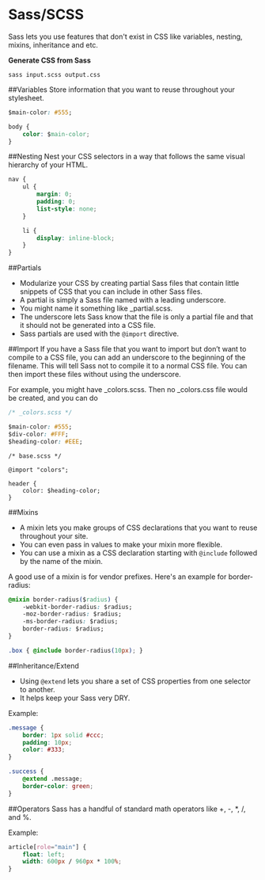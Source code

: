 Sass/SCSS
=========

Sass lets you use features that don't exist in CSS like variables, nesting, mixins, inheritance and etc.

**Generate CSS from Sass**

`sass input.scss output.css`

##Variables
Store information that you want to reuse throughout your stylesheet.

```css
$main-color: #555;

body {
    color: $main-color;
}
```

##Nesting
Nest your CSS selectors in a way that follows the same visual hierarchy of your HTML.

```css
nav {
    ul {
        margin: 0;
        padding: 0;
        list-style: none;
    }

    li {
        display: inline-block;
    }
}
```

##Partials
- Modularize your CSS by creating partial Sass files that contain little snippets of CSS that you can include in other Sass files.
- A partial is simply a Sass file named with a leading underscore.
- You might name it something like _partial.scss.
- The underscore lets Sass know that the file is only a partial file and that it should not be generated into a CSS file.
- Sass partials are used with the `@import` directive.

##Import
If you have a Sass file that you want to import but don’t want to compile to a CSS file, you can add an underscore to the beginning of the filename. This will tell Sass not to compile it to a normal CSS file. You can then import these files without using the underscore.

For example, you might have _colors.scss. Then no _colors.css file would be created, and you can do

```css
/* _colors.scss */

$main-color: #555;
$div-color: #FFF;
$heading-color: #EEE;
```

```
/* base.scss */

@import "colors";

header {
    color: $heading-color;
}
```

##Mixins
- A mixin lets you make groups of CSS declarations that you want to reuse throughout your site.
- You can even pass in values to make your mixin more flexible.
- You can use a mixin as a CSS declaration starting with `@include` followed by the name of the mixin.

A good use of a mixin is for vendor prefixes. Here's an example for border-radius:

```css
@mixin border-radius($radius) {
    -webkit-border-radius: $radius;
    -moz-border-radius: $radius;
    -ms-border-radius: $radius;
    border-radius: $radius;
}

.box { @include border-radius(10px); }
```

##Inheritance/Extend
- Using `@extend` lets you share a set of CSS properties from one selector to another.
- It helps keep your Sass very DRY.

Example:

```css
.message {
    border: 1px solid #ccc;
    padding: 10px;
    color: #333;
}

.success {
    @extend .message;
    border-color: green;
}
```

##Operators
Sass has a handful of standard math operators like +, -, *, /, and %.

Example:

```css
article[role="main"] {
    float: left;
    width: 600px / 960px * 100%;
}
```
